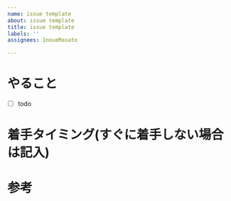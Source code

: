 ```yaml
---
name: issue template
about: issue template
title: issue template
labels: ''
assignees: 1noueMasato

---
```


# やること
- [ ] todo

# 着手タイミング(すぐに着手しない場合は記入)

# 参考
